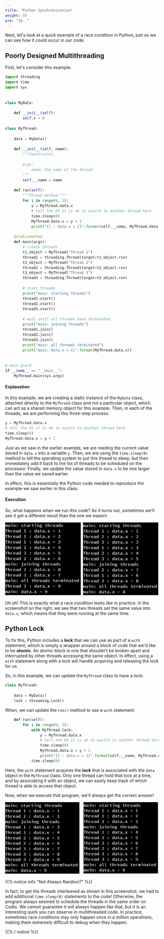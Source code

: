 ```yaml
---
title: "Python Synchronization"
weight: 50
pre: "10. "
---
```

Next, let's look at a quick example of a race condition in Python, just so we can see how it could occur in our code.

## Poorly Designed Multithreading

First, let's consider this example:

```python
import threading
import time
import sys


class MyData:
    
    def __init__(self):
        self.x = 0

class MyThread:
    
    data = MyData()

    def __init__(self, name):
        """Constructor.
        
        Args:
            name: the name of the thread
        """
        self.__name = name

    def run(self):
        """Thread method."""
        for i in range(0, 3):
            y = MyThread.data.x
            # tell the OS it is ok to switch to another thread here
            time.sleep(0)
            MyThread.data.x = y + 1
            print("{} : data.x = {}".format(self.__name, MyThread.data.x))
            
    @staticmethod
    def main(args):
        # create threads
        t1_object = MyThread("Thread 1")
        thread1 = threading.Thread(target=t1_object.run)
        t2_object = MyThread("Thread 2")
        thread2 = threading.Thread(target=t2_object.run)
        t3_object = MyThread("Thread 3")
        thread3 = threading.Thread(target=t3_object.run)
        
        # start threads
        print("main: starting threads")
        thread1.start()
        thread2.start()
        thread3.start()
        
        # wait until all threads have terminated
        print("main: joining threads")
        thread1.join()
        thread2.join()
        thread3.join()
        print("main: all threads terminated")
        print("main: data.x = {}".format(MyThread.data.x))
                  
                  
# main guard
if __name__ == "__main__":
    MyThread.main(sys.argv)

```

#### Explanation

In this example, we are creating a static instance of the `MyData` class, attached directly to the `MyThread` class and not a particular object, which can act as a shared memory object for this example. Then, in each of the threads, we are performing this three-step process:

```python
y = MyThread.data.x
# tell the OS it is ok to switch to another thread here
time.sleep(0)
MyThread.data.x = y + 1
```

Just as we saw in the earlier example, we are reading the current value stored in `data.x` into a variable `y`. Then, we are using the `time.sleep(0)` method to tell the operating system to put this thread to sleep, but then immediately add it back to the list of threads to be scheduled on the processor. Finally, we update the value stored in `data.x` to be one larger than the value we saved earlier. 

In effect, this is essentially the Python code needed to reproduce the example we saw earlier in this class.

#### Execution

So, what happens when we run this code? As it turns out, sometimes we'll see it get a different result than the one we expect:

![Race Condition in Python](/images/10/python_race.png)

Uh oh! This is exactly what a race condition looks like in practice. In the screenshot on the right, we see that two threads set the same value into `data.x`, which means that they were running at the same time. 

## Python Lock

To fix this, Python includes a **lock** that we can use as part of a `with` statement, which is simply a wrapper around a block of code that we'd like to be **atomic**. An atomic block is one that shouldn't be broken apart and interrupted by other threads accessing the same object. In effect, using a `with` statement along with a lock will handle acquiring and releasing the lock for us.

So, in this example, we can update the `MyThread` class to have a lock:

```python
class MyThread:
    
    data = MyData()
    lock = threading.Lock()
```

When, we can update the `run()` method to use a `with` statement:

```python
    def run(self):
        for i in range(0, 3):
            with MyThread.lock:
                y = MyThread.data.x
                # tell the OS it is ok to switch to another thread here
                time.sleep(0)
                MyThread.data.x = y + 1
                print("{} : data.x = {}".format(self.__name, MyThread.data.x))
            time.sleep(0)
```

Here, the `with` statement acquires the **lock** that is associated with the `data` object in the `MyThread` class. Only one thread can hold that lock at a time, and by associating it with an object, we can easily keep track of which thread is able to access that object. 

Now, when we execute that program, we'll always get the correct answer!

![Synchronized in Python](/images/10/python_synch.png)

{{% notice info "Not Always Random?" %}}

In fact, to get the threads interleaved as shown in this screenshot, we had to add additional `time.sleep(0)` statements to the code! Otherwise, the program always seemed to schedule the threads in the same order on Codio. We cannot guarantee it will always happen like that, but it is an interesting quirk you can observe in multithreaded code. In practice, sometimes race conditions may only happen once in a million operations, making them extremely difficult to debug when they happen.

{{% / notice %}}

